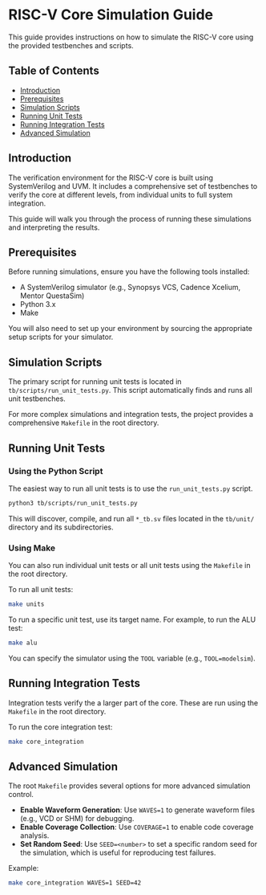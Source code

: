 # RISC-V Core Simulation Guide

This guide provides instructions on how to simulate the RISC-V core using the provided testbenches and scripts.

## Table of Contents

- [Introduction](#introduction)
- [Prerequisites](#prerequisites)
- [Simulation Scripts](#simulation-scripts)
- [Running Unit Tests](#running-unit-tests)
- [Running Integration Tests](#running-integration-tests)
- [Advanced Simulation](#advanced-simulation)

## Introduction

The verification environment for the RISC-V core is built using SystemVerilog and UVM. It includes a comprehensive set of testbenches to verify the core at different levels, from individual units to full system integration.

This guide will walk you through the process of running these simulations and interpreting the results.

## Prerequisites

Before running simulations, ensure you have the following tools installed:

-   A SystemVerilog simulator (e.g., Synopsys VCS, Cadence Xcelium, Mentor QuestaSim)
-   Python 3.x
-   Make

You will also need to set up your environment by sourcing the appropriate setup scripts for your simulator.

## Simulation Scripts

The primary script for running unit tests is located in `tb/scripts/run_unit_tests.py`. This script automatically finds and runs all unit testbenches.

For more complex simulations and integration tests, the project provides a comprehensive `Makefile` in the root directory.

## Running Unit Tests

### Using the Python Script

The easiest way to run all unit tests is to use the `run_unit_tests.py` script.

```bash
python3 tb/scripts/run_unit_tests.py
```

This will discover, compile, and run all `*_tb.sv` files located in the `tb/unit/` directory and its subdirectories.

### Using Make

You can also run individual unit tests or all unit tests using the `Makefile` in the root directory.

To run all unit tests:

```bash
make units
```

To run a specific unit test, use its target name. For example, to run the ALU test:

```bash
make alu
```

You can specify the simulator using the `TOOL` variable (e.g., `TOOL=modelsim`).

## Running Integration Tests

Integration tests verify the a larger part of the core. These are run using the `Makefile` in the root directory.

To run the core integration test:

```bash
make core_integration
```

## Advanced Simulation

The root `Makefile` provides several options for more advanced simulation control.

-   **Enable Waveform Generation**: Use `WAVES=1` to generate waveform files (e.g., VCD or SHM) for debugging.
-   **Enable Coverage Collection**: Use `COVERAGE=1` to enable code coverage analysis.
-   **Set Random Seed**: Use `SEED=<number>` to set a specific random seed for the simulation, which is useful for reproducing test failures.

Example:

```bash
make core_integration WAVES=1 SEED=42
``` 